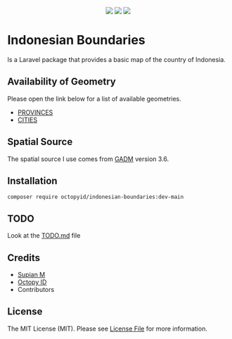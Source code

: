 <p align="center">
    <img src="https://poser.pugx.org/octopyid/indonesian-boundaries/license">
    <img src="https://poser.pugx.org/octopyid/indonesian-boundaries/v">
    <img src="https://poser.pugx.org/octopyid/indonesian-boundaries/downloads">
</p>

# Indonesian Boundaries

Is a Laravel package that provides a basic map of the country of Indonesia.

## Availability of Geometry

Please open the link below for a list of available geometries.

- [PROVINCES](PROVINCES.md)
- [CITIES](CITIES.md)

## Spatial Source

The spatial source I use comes from [GADM](https://gadm.org/index.html) version 3.6.

## Installation

```
composer require octopyid/indonesian-boundaries:dev-main
```

## TODO
Look at the [TODO.md](TODO.md) file

## Credits

- [Supian M](https://github.com/SupianIDz)
- [Octopy ID](https://github.com/OctopyID)
- Contributors

## License
The MIT License (MIT). Please see [License File](https://github.com/SupianIDz/LaraPersonate/blob/master/LICENSE) for more information.